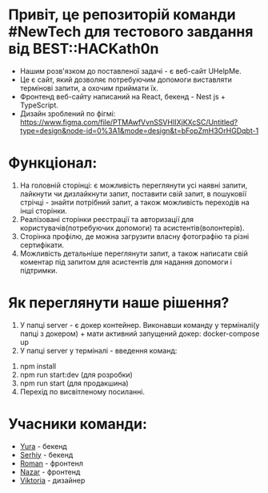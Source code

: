 # Привіт, це репозиторій команди #NewTech для тестового завдання від BEST::HACKath0n

- Нашим розв'язком до поставленої задачі - є веб-сайт UHelpMe. 
- Це є сайт, який дозволяє потребуючим допомоги виставляти термінові запити, а охочим приймати їх.
- Фронтенд веб-сайту написаний на React, бекенд - Nest js + TypeScript. 
- Дизайн зроблений по фігмі:
https://www.figma.com/file/PTMAwfVvnSSVHIIXjKXcSC/Untitled?type=design&node-id=0%3A1&mode=design&t=bFopZmH3OrHGDqbt-1

# Функціонал:
1. На головній сторінці: є можливість переглянути усі наявні запити, лайкнути чи дизлайкнути запит, поставити свій запит, в пошуковії стрічці - знайти потрібний запит, а також можливість переходів на інші сторінки.
2. Реалізовані сторінки реєстрації та авторизації для користувачів(потребуючих допомоги) та асистентів(волонтерів).
3. Сторінка профілю, де можна загрузити власну фотографію та різні сертифікати.
4. Можливість детальніше переглянути запит, а також написати свій коментар під запитом для асистентів для надання допомоги і підтримки. 

# Як переглянути наше рішення?
1. У папці server - є докер контейнер. Виконавши команду у терміналі(у папці з докером) + мати активний запущений докер: docker-compose up
2. У папці server у терміналі - введення команд:
1) npm install
2) npm run start:dev (для розробки)
3) npm run start (для продакшина)
4) Перехід по висвітленому посиланні.
   
# Учасники команди: 
- [Yura](https://github.com/yurkenchik) - бекенд
- [Serhiy](https://github.com/sergiyclas) - бекенд
- [Roman](https://github.com/RomanNovachok) - фронтенл
- [Nazar](https://github.com/Tuchechka) - фронтенд
- [Viktoria](https://www.behance.net/b8b1baba/appreciated) - дизайнер

